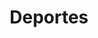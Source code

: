 ﻿---
title: "Deportes"
permalink: periodes_-4.html
layout: periode
sidebar: periodes
pares:
fills:
  - id: 705
    title: "Fútbol"

  - id: 706
    title: "Boxeo"

  - id: 707
    title: "Regata"

  - id: 708
    title: "Automovilismo"

  - id: 709
    title: "Ciclismo"

  - id: 710
    title: "Golf"

  - id: 738
    title: "Carreras de Carros"

  - id: 739
    title: "Gladiadores"

  - id: 753
    title: "Atletismo"

  - id: 904
    title: "Montañismo"

  - id: 1052
    title: "Fútbol americano"

  - id: 1054
    title: "Baseball"

jocsPrincipals:
jocsEscenaris:
  - title: "Wire to Wire  The Horse Racing Game"
    bggId: 116774

  - title: "Football Strategy"
    bggId: 951
    dataInici: 
    dataFi: 

  - title: "Blood Bowl (Second Edition)"
    bggId: 2288
    dataInici: 
    dataFi: 

  - title: "BasketBoss"
    bggId: 56758
    dataInici: 
    dataFi: 

  - title: "Battleball"
    bggId: 6795
    dataInici: 
    dataFi: 

  - title: "Win, Place & Show"
    bggId: 782
    dataInici: 
    dataFi: 

  - title: "Winner's Circle"
    bggId: 1382
    dataInici: 
    dataFi: 

  - title: "Snow Tails"
    bggId: 38054
    dataInici: 
    dataFi: 

  - title: "Fightball"
    bggId: 4352
    dataInici: 
    dataFi: 

  - title: "Balloon Cup"
    bggId: 5716
    dataInici: 
    dataFi: 

jocsEpoca:
jocsEpocaEscenaris:
---
